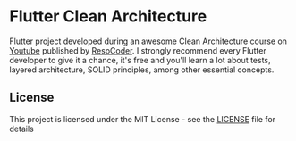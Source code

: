 # Flutter Clean Architecture

Flutter project developed during an awesome Clean Architecture course on [Youtube][playlist] published by [ResoCoder][channel]. I strongly recommend every Flutter developer to give it a chance, it's free and you'll learn a lot about tests, layered architecture, SOLID principles, among other essential concepts.

## License

This project is licensed under the MIT License - see the [LICENSE](LICENSE) file for details

[playlist]: https://www.youtube.com/watch?v=KjE2IDphA_U&list=PLB6lc7nQ1n4iYGE_khpXRdJkJEp9WOech&ab_channel=ResoCoder
[channel]: https://www.youtube.com/channel/UCSIvrn68cUk8CS8MbtBmBkA
